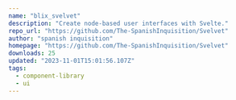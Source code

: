 ```yaml
---
name: "blix_svelvet"
description: "Create node-based user interfaces with Svelte."
repo_url: "https://github.com/The-SpanishInquisition/Svelvet"
author: "spanish inquisition"
homepage: "https://github.com/The-SpanishInquisition/Svelvet"
downloads: 25
updated: "2023-11-01T15:01:56.107Z"
tags: 
  - component-library
  - ui
---
```


